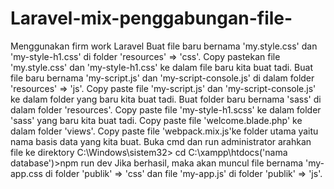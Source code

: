 # Laravel-mix-penggabungan-file-
Menggunakan firm work Laravel
Buat file baru bernama 'my.style.css' dan 'my-style-h1.css' di folder 'resources' => 'css'.
Copy pastekan file 'my.style.css' dan 'my-style-h1.css' ke dalam file baru kita buat tadi.
Buat file baru bernama 'my-script.js' dan 'my-script-console.js' di dalam folder 'resources' => 'js'.
Copy paste file 'my-script.js' dan 'my-script-console.js' ke dalam folder yang baru kita buat tadi.
Buat folder baru bernama 'sass' di dalam folder 'resources'.
Copy paste file 'my-style-h1.scss' ke dalam folder 'sass' yang baru kita buat tadi.
Copy paste file 'welcome.blade.php' ke dalam folder 'views'.
Copy paste file 'webpack.mix.js'ke folder utama yaitu nama basis data yang kita buat.
Buka cmd dan run administrator arahkan file ke direktory C:\Windows\sistem32> cd C:\xampp\htdocs\('nama database')>npm run dev
Jika berhasil, maka akan muncul file bernama 'my-app.css di folder 'publik' => 'css' dan file 'my-app.js' di folder 'publik' => 'js'.
